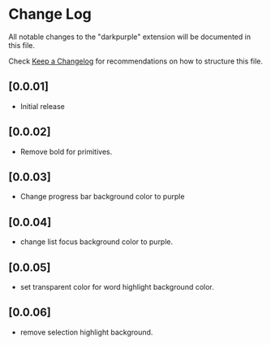 # Change Log

All notable changes to the "darkpurple" extension will be documented in this file.

Check [Keep a Changelog](http://keepachangelog.com/) for recommendations on how to structure this file.

## [0.0.01]

- Initial release

## [0.0.02]

- Remove bold for primitives.

## [0.0.03]

 - Change progress bar background color to purple

## [0.0.04]

- change list focus background color to purple.

## [0.0.05]

- set transparent color for word highlight background color.

## [0.0.06]

- remove selection highlight background.